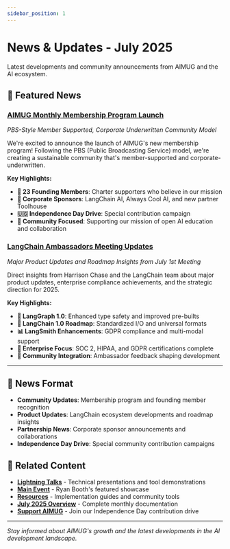 ```yaml
---
sidebar_position: 1
---
```


# News & Updates - July 2025

Latest developments and community announcements from AIMUG and the AI ecosystem.

## 🎉 **Featured News**

### **[AIMUG Monthly Membership Program Launch](./membership-program-launch.md)**
*PBS-Style Member Supported, Corporate Underwritten Community Model*

We're excited to announce the launch of AIMUG's new membership program! Following the PBS (Public Broadcasting Service) model, we're creating a sustainable community that's member-supported and corporate-underwritten.

**Key Highlights:**
- **👥 23 Founding Members**: Charter supporters who believe in our mission
- **🏢 Corporate Sponsors**: LangChain AI, Always Cool AI, and new partner Toolhouse
- **🇺🇸 Independence Day Drive**: Special contribution campaign
- **🎯 Community Focused**: Supporting our mission of open AI education and collaboration

### **[LangChain Ambassadors Meeting Updates](./langchain-ambassadors-july-2025.md)**
*Major Product Updates and Roadmap Insights from July 1st Meeting*

Direct insights from Harrison Chase and the LangChain team about major product updates, enterprise compliance achievements, and the strategic direction for 2025.

**Key Highlights:**
- **🚀 LangGraph 1.0**: Enhanced type safety and improved pre-builts
- **🔧 LangChain 1.0 Roadmap**: Standardized I/O and universal formats
- **📊 LangSmith Enhancements**: GDPR compliance and multi-modal support
- **🏢 Enterprise Focus**: SOC 2, HIPAA, and GDPR certifications complete
- **👥 Community Integration**: Ambassador feedback shaping development

---

## 📰 **News Format**

- **Community Updates**: Membership program and founding member recognition
- **Product Updates**: LangChain ecosystem developments and roadmap insights
- **Partnership News**: Corporate sponsor announcements and collaborations
- **Independence Day Drive**: Special community contribution campaigns

## 🔗 **Related Content**

- **[Lightning Talks](../lightning-talks/)** - Technical presentations and tool demonstrations
- **[Main Event](../main-event/)** - Ryan Booth's featured showcase
- **[Resources](../resources/)** - Implementation guides and community tools
- **[July 2025 Overview](../index.md)** - Complete monthly documentation
- **[Support AIMUG](https://aimug.org/support)** - Join our Independence Day contribution drive

---

*Stay informed about AIMUG's growth and the latest developments in the AI development landscape.*